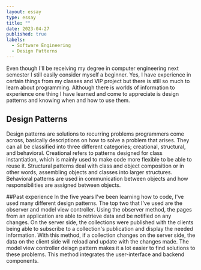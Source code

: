 ```yaml
---
layout: essay
type: essay
title: ""
date: 2023-04-27
published: true
labels:
  - Software Engineering
  - Design Patterns
---
```


Even though I'll be receiving my degree in computer engineering next semester I still easily consider myself a beginner. Yes, I have experience in certain things from my classes and VIP project but there is still so much to learn about programming. Although there is worlds of information to experience one thing I have learned and come to appreciate is design patterns and knowing when and how to use them.
 

## Design Patterns
Design patterns are solutions to recurring problems programmers come across, basically descriptions on how to solve a problem that arises. They can all be classified into three different categories; creational, structural, and behavioral. Creational refers to patterns designed for class instantiation, which is mainly used to make code more flexible to be able to reuse it. Structural patterns deal with class and object composition or in other words, assembling objects and classes into larger structures. Behavioral patterns are used in communication between objects and how responsibilities are assigned between objects.

##Past experience
In the five years I've been learning how to code, I've used many different design patterns. The top two that I've used are the observer and model view controller. Using the observer method, the pages from an application are able to retrieve data and be notified on any changes. On the server side, the collections were published with the clients being able to subscribe to a collection's publication and display the needed information. With this method, if a collection changes on the server side, the data on the client side will reload and update with the changes made. The model view controller deisgn pattern makes it a lot easier to find solutions to these problems. This method integrates the user-interface and backend components. 
